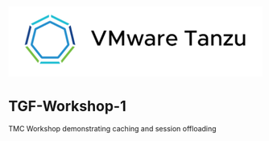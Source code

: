 ![VMware Tanzu Gemfire](/images/vmware-tanzu.png)
# TGF-Workshop-1
TMC Workshop demonstrating caching and session offloading
